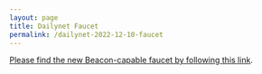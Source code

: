 ```yaml
---
layout: page
title: Dailynet Faucet
permalink: /dailynet-2022-12-10-faucet
---
```


[Please find the new Beacon-capable faucet by following this link](https://faucet.dailynet-2022-12-10.teztnets.xyz).
